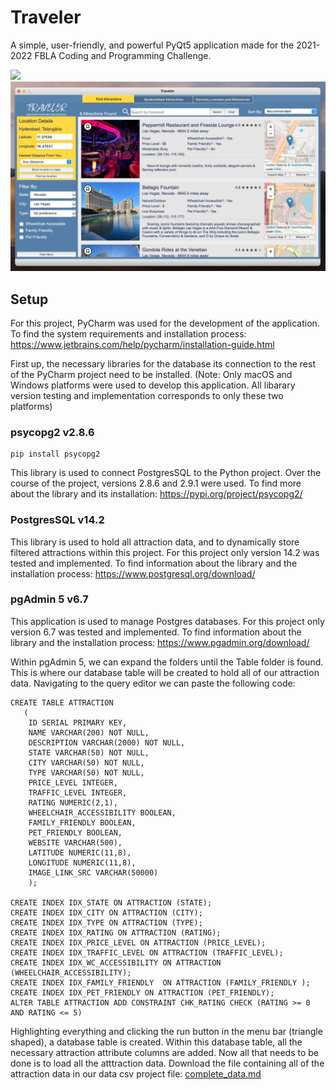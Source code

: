 # Traveler
A simple, user-friendly, and powerful PyQt5 application made for the 2021-2022 FBLA Coding and Programming Challenge. 

<img src="/README images/Application Title Window.png">
<img src="/README images/Find Attractions Tab.png">


## Setup
For this project, PyCharm was used for the development of the application. To find the system requirements and installation process: https://www.jetbrains.com/help/pycharm/installation-guide.html

First up, the necessary libraries for the database its connection to the rest of the PyCharm project need to be installed. (Note: Only macOS and Windows platforms were used to develop this application. All libarary version testing and implementation corresponds to only these two platforms)
### psycopg2 v2.8.6 
```
pip install psycopg2
```
This library is used to connect PostgresSQL to the Python project. Over the course of the project, versions 2.8.6 and 2.9.1 were used. To find more about the library and its installation: https://pypi.org/project/psycopg2/

### PostgresSQL v14.2
This library is used to hold all attraction data, and to dynamically store filtered attractions within this project. For this project only version 14.2 was tested and implemented. To find information about the library and the installation process: https://www.postgresql.org/download/

### pgAdmin 5 v6.7
This application is used to manage Postgres databases. For this project only version 6.7 was tested and implemented. To find information about the library and the installation process: https://www.pgadmin.org/download/

Within pgAdmin 5, we can expand the folders until the Table folder is found. This is where our database table will be created to hold all of our attraction data. Navigating to the query editor we can paste the following code:
```
CREATE TABLE ATTRACTION
   (
    ID SERIAL PRIMARY KEY,
    NAME VARCHAR(200) NOT NULL,
    DESCRIPTION VARCHAR(2000) NOT NULL,
    STATE VARCHAR(50) NOT NULL,
    CITY VARCHAR(50) NOT NULL,
    TYPE VARCHAR(50) NOT NULL,
    PRICE_LEVEL INTEGER,
    TRAFFIC_LEVEL INTEGER,
    RATING NUMERIC(2,1),
    WHEELCHAIR_ACCESSIBILITY BOOLEAN,
    FAMILY_FRIENDLY BOOLEAN,
    PET_FRIENDLY BOOLEAN,
    WEBSITE VARCHAR(500),
    LATITUDE NUMERIC(11,8),
	LONGITUDE NUMERIC(11,8),
	IMAGE_LINK_SRC VARCHAR(50000) 
    );

CREATE INDEX IDX_STATE ON ATTRACTION (STATE);
CREATE INDEX IDX_CITY ON ATTRACTION (CITY);
CREATE INDEX IDX_TYPE ON ATTRACTION (TYPE);
CREATE INDEX IDX_RATING ON ATTRACTION (RATING);
CREATE INDEX IDX_PRICE_LEVEL ON ATTRACTION (PRICE_LEVEL);
CREATE INDEX IDX_TRAFFIC_LEVEL ON ATTRACTION (TRAFFIC_LEVEL);
CREATE INDEX IDX_WC_ACCESSIBILITY ON ATTRACTION (WHEELCHAIR_ACCESSIBILITY);
CREATE INDEX IDX_FAMILY_FRIENDLY  ON ATTRACTION (FAMILY_FRIENDLY );
CREATE INDEX IDX_PET_FRIENDLY ON ATTRACTION (PET_FRIENDLY);
ALTER TABLE ATTRACTION ADD CONSTRAINT CHK_RATING CHECK (RATING >= 0 AND RATING <= 5)
```
Highlighting everything and clicking the run button in the menu bar (triangle shaped), a database table is created. Within this database table, all the necessary attraction attribute columns are added. Now all that needs to be done is to load all the atttraction data. Download the file containing all of the attraction data in our data csv project file: [complete_data.md](https://github.com/DeerEdge/2022-FBLA-Nationals-Coding-and-Programming/blob/main/complete_data.csv)







